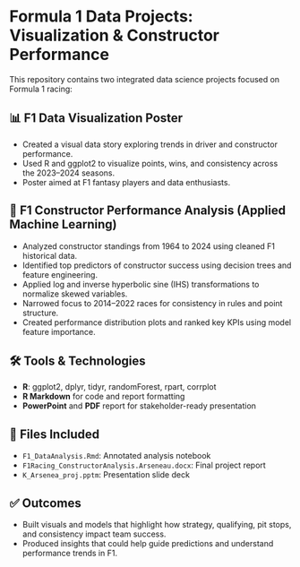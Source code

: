 # Formula 1 Data Projects: Visualization & Constructor Performance

This repository contains two integrated data science projects focused on Formula 1 racing:

## 📊 F1 Data Visualization Poster
- Created a visual data story exploring trends in driver and constructor performance.
- Used R and ggplot2 to visualize points, wins, and consistency across the 2023–2024 seasons.
- Poster aimed at F1 fantasy players and data enthusiasts.

## 🤖 F1 Constructor Performance Analysis (Applied Machine Learning)
- Analyzed constructor standings from 1964 to 2024 using cleaned F1 historical data.
- Identified top predictors of constructor success using decision trees and feature engineering.
- Applied log and inverse hyperbolic sine (IHS) transformations to normalize skewed variables.
- Narrowed focus to 2014–2022 races for consistency in rules and point structure.
- Created performance distribution plots and ranked key KPIs using model feature importance.

## 🛠️ Tools & Technologies
- **R**: ggplot2, dplyr, tidyr, randomForest, rpart, corrplot
- **R Markdown** for code and report formatting
- **PowerPoint** and **PDF** report for stakeholder-ready presentation

## 📁 Files Included
- `F1_DataAnalysis.Rmd`: Annotated analysis notebook
- `F1Racing_ConstructorAnalysis.Arseneau.docx`: Final project report
- `K_Arsenea_proj.pptm`: Presentation slide deck

## ✅ Outcomes
- Built visuals and models that highlight how strategy, qualifying, pit stops, and consistency impact team success.
- Produced insights that could help guide predictions and understand performance trends in F1.
